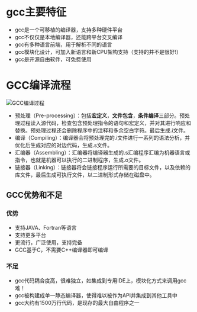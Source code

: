 # gcc主要特征
- gcc是一个可移植的编译器，支持多种硬件平台
- gcc不仅仅是本地编译器，还能跨平台交叉编译
- gcc有多种语言前端，用于解析不同的语言
- gcc模块化设计，可加入新语言和新CPU架构支持（支持的并不是很好!）
- gcc是开源自由软件，可免费使用
# GCC编译流程
![GCC编译过程](/Picture/03.gcc%E7%BC%96%E8%AF%91%E8%BF%87%E7%A8%8B.png)
- 预处理（Pre-processing）：包括**宏定义**，**文件包含**，**条件编译**三部分。预处理过程读入源代码，检查包含预处理指令的语句和宏定义，并对其进行响应和替换。预处理过程还会删除程序中的注释和多余空白字符。最后生成.i文件。
- 编译（Compiling）：编译器会将预处理完的.i文件进行一系列的语法分析，并优化后生成对应的对边代码，生成.s文件。
- 汇编器（Assembling）：汇编器将编译器生成的.s汇编程序汇编为机器语言或指令，也就是机器可以执行的二进制程序，生成.o文件。
- 链接器（Linking）：链接器将会链接程序运行所需要的目标文件，以及依赖的库文件，最后生成可执行文件，以二进制形式存储在磁盘中。
## GCC优势和不足
### 优势
- 支持JAVA、Fortran等语言
- 支持更多平台
- 更流行，广泛使用，支持完备
- GCC基于C，不需要C++编译器即可编译
### 不足
- gcc代码耦合度高，很难独立，如集成到专用IDE上，模块化方式来调用gcc难！
- gcc被构建成单一静态编译器，使得难以被作为API并集成到其他工具中
- gcc大约有1500万行代码，是现存的最大自由程序之一